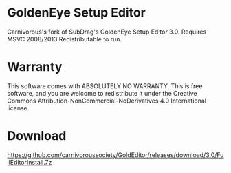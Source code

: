 # GoldenEye Setup Editor
Carnivorous's fork of SubDrag's GoldenEye Setup Editor 3.0. Requires MSVC 2008/2013 Redistributable to run.

# Warranty
This software comes with ABSOLUTELY NO WARRANTY.
This is free software, and you are welcome to redistribute it under the Creative Commons Attribution-NonCommercial-NoDerivatives 4.0 International license.

# Download
https://github.com/carnivoroussociety/GoldEditor/releases/download/3.0/FullEditorInstall.7z
